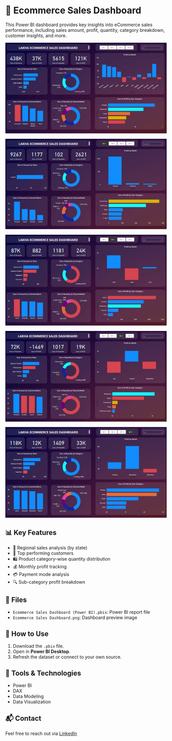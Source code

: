 # 🛒 Ecommerce Sales Dashboard

This Power BI dashboard provides key insights into eCommerce sales performance, including sales amount, profit, quantity, category breakdown, customer insights, and more.

![image alt](https://github.com/Rohitlakha/ecom-insights-dashboard/blob/6955edefdaf8bcee00bc3ed79ff441a73a3368c0/Dashboard-screenshot/DASHBOARD.png)

![image alt](https://github.com/Rohitlakha/ecom-insights-dashboard/blob/af2f89a9f3bfcbb7f1d555f31dc98090e315c0ad/Dashboard-screenshot/QUATOR1.png)

![image alt](https://github.com/Rohitlakha/ecom-insights-dashboard/blob/af2f89a9f3bfcbb7f1d555f31dc98090e315c0ad/Dashboard-screenshot/QUATOR2.png)

![image alt](https://github.com/Rohitlakha/ecom-insights-dashboard/blob/af2f89a9f3bfcbb7f1d555f31dc98090e315c0ad/Dashboard-screenshot/QUATOR3.png)

![image alt](https://github.com/Rohitlakha/ecom-insights-dashboard/blob/af2f89a9f3bfcbb7f1d555f31dc98090e315c0ad/Dashboard-screenshot/QUATOR4.png)


## 📊 Key Features

- 📍 Regional sales analysis (by state)
- 👥 Top performing customers
- 🛍️ Product category-wise quantity distribution
- 💰 Monthly profit tracking
- 💳 Payment mode analysis
- 🔍 Sub-category profit breakdown

## 📁 Files

- `Ecommerce Sales Dashboard (Power BI).pbix`: Power BI report file
- `Ecommerce Sales Dashboard.png`: Dashboard preview image

## 🚀 How to Use

1. Download the `.pbix` file.
2. Open in **Power BI Desktop**.
3. Refresh the dataset or connect to your own source.

## 🧠 Tools & Technologies

- Power BI
- DAX
- Data Modeling
- Data Visualization

## 📬 Contact

Feel free to reach out via [LinkedIn](https://www.linkedin.com/in/rohit-lakha/) 
